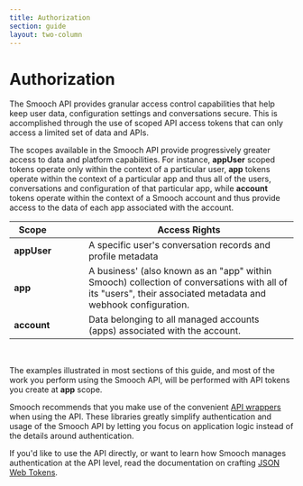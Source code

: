 ```yaml
---
title: Authorization
section: guide
layout: two-column
---
```


# Authorization

The Smooch API provides granular access control capabilities that help keep user data, configuration settings and conversations secure.
This is accomplished through the use of scoped API access tokens that can only access a limited set of data and APIs.

The scopes available in the Smooch API provide progressively greater access to data and platform capabilities. For instance, **appUser** scoped tokens operate only within the context of a particular user, **app** tokens operate within the context of a particular app and thus all of the users, conversations and configuration of that particular app, while **account** tokens operate within the context of a Smooch account and thus provide access to the data of each app associated with the account.

| Scope | &nbsp;&nbsp;&nbsp;&nbsp;&nbsp;&nbsp;&nbsp;&nbsp; | Access Rights |
|---|---|---|
|**appUser**| | A specific user's conversation records and profile metadata|
|**app**| | A business' (also known as an "app" within Smooch) collection of conversations with all of its "users", their associated metadata and webhook configuration.|
|**account**| | Data belonging to all managed accounts (apps) associated with the account.|

&nbsp;

The examples illustrated in most sections of this guide, and most of the work you perform using the Smooch API, will be performed with API tokens you create at **app** scope.

Smooch recommends that you make use of the convenient [API wrappers](https://github.com/smooch/smooch-core-js) when using the API. These libraries greatly simplify authentication and usage of the Smooch API by letting you focus on application logic instead of the details around authentication.

If you'd like to use the API directly, or want to learn how Smooch manages authentication at the API level, read the documentation on crafting [JSON Web Tokens](/guide/jwt/).
